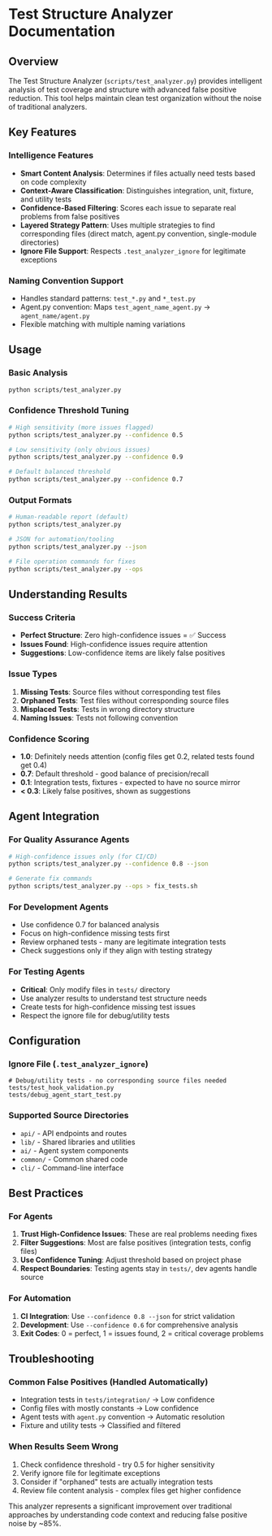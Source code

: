 # Test Structure Analyzer Documentation

## Overview

The Test Structure Analyzer (`scripts/test_analyzer.py`) provides intelligent analysis of test coverage and structure with advanced false positive reduction. This tool helps maintain clean test organization without the noise of traditional analyzers.

## Key Features

### Intelligence Features
- **Smart Content Analysis**: Determines if files actually need tests based on code complexity
- **Context-Aware Classification**: Distinguishes integration, unit, fixture, and utility tests
- **Confidence-Based Filtering**: Scores each issue to separate real problems from false positives
- **Layered Strategy Pattern**: Uses multiple strategies to find corresponding files (direct match, agent.py convention, single-module directories)
- **Ignore File Support**: Respects `.test_analyzer_ignore` for legitimate exceptions

### Naming Convention Support
- Handles standard patterns: `test_*.py` and `*_test.py`
- Agent.py convention: Maps `test_agent_name_agent.py` → `agent_name/agent.py`
- Flexible matching with multiple naming variations

## Usage

### Basic Analysis
```bash
python scripts/test_analyzer.py
```

### Confidence Threshold Tuning
```bash
# High sensitivity (more issues flagged)
python scripts/test_analyzer.py --confidence 0.5

# Low sensitivity (only obvious issues)
python scripts/test_analyzer.py --confidence 0.9

# Default balanced threshold
python scripts/test_analyzer.py --confidence 0.7
```

### Output Formats
```bash
# Human-readable report (default)
python scripts/test_analyzer.py

# JSON for automation/tooling
python scripts/test_analyzer.py --json

# File operation commands for fixes
python scripts/test_analyzer.py --ops
```

## Understanding Results

### Success Criteria
- **Perfect Structure**: Zero high-confidence issues = ✅ Success
- **Issues Found**: High-confidence issues require attention
- **Suggestions**: Low-confidence items are likely false positives

### Issue Types
1. **Missing Tests**: Source files without corresponding test files
2. **Orphaned Tests**: Test files without corresponding source files
3. **Misplaced Tests**: Tests in wrong directory structure
4. **Naming Issues**: Tests not following convention

### Confidence Scoring
- **1.0**: Definitely needs attention (config files get 0.2, related tests found get 0.4)
- **0.7**: Default threshold - good balance of precision/recall
- **0.1**: Integration tests, fixtures - expected to have no source mirror
- **< 0.3**: Likely false positives, shown as suggestions

## Agent Integration

### For Quality Assurance Agents
```bash
# High-confidence issues only (for CI/CD)
python scripts/test_analyzer.py --confidence 0.8 --json

# Generate fix commands
python scripts/test_analyzer.py --ops > fix_tests.sh
```

### For Development Agents
- Use confidence 0.7 for balanced analysis
- Focus on high-confidence missing tests first
- Review orphaned tests - many are legitimate integration tests
- Check suggestions only if they align with testing strategy

### For Testing Agents
- **Critical**: Only modify files in `tests/` directory
- Use analyzer results to understand test structure needs
- Create tests for high-confidence missing test issues
- Respect the ignore file for debug/utility tests

## Configuration

### Ignore File (`.test_analyzer_ignore`)
```
# Debug/utility tests - no corresponding source files needed
tests/test_hook_validation.py
tests/debug_agent_start_test.py
```

### Supported Source Directories
- `api/` - API endpoints and routes
- `lib/` - Shared libraries and utilities  
- `ai/` - Agent system components
- `common/` - Common shared code
- `cli/` - Command-line interface

## Best Practices

### For Agents
1. **Trust High-Confidence Issues**: These are real problems needing fixes
2. **Filter Suggestions**: Most are false positives (integration tests, config files)
3. **Use Confidence Tuning**: Adjust threshold based on project phase
4. **Respect Boundaries**: Testing agents stay in `tests/`, dev agents handle source

### For Automation
1. **CI Integration**: Use `--confidence 0.8 --json` for strict validation
2. **Development**: Use `--confidence 0.6` for comprehensive analysis
3. **Exit Codes**: 0 = perfect, 1 = issues found, 2 = critical coverage problems

## Troubleshooting

### Common False Positives (Handled Automatically)
- Integration tests in `tests/integration/` → Low confidence
- Config files with mostly constants → Low confidence
- Agent tests with `agent.py` convention → Automatic resolution
- Fixture and utility tests → Classified and filtered

### When Results Seem Wrong
1. Check confidence threshold - try 0.5 for higher sensitivity
2. Verify ignore file for legitimate exceptions
3. Consider if "orphaned" tests are actually integration tests
4. Review file content analysis - complex files get higher confidence

This analyzer represents a significant improvement over traditional approaches by understanding code context and reducing false positive noise by ~85%.
